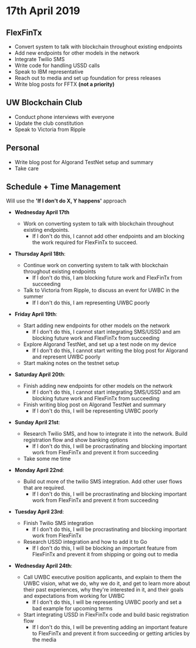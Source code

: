 # 17th April 2019

## FlexFinTx

- Convert system to talk with blockchain throughout existing endpoints
- Add new endpoints for other models in the network
- Integrate Twilio SMS
- Write code for handling USSD calls
- Speak to IBM representative
- Reach out to media and set up foundation for press releases
- Write blog posts for FFTX **(not a priority)**

## UW Blockchain Club

- Conduct phone interviews with everyone
- Update the club constitution
- Speak to Victoria from Ripple

## Personal

- Write blog post for Algorand TestNet setup and summary
- Take care

## Schedule + Time Management

Will use the **'If I don't do X, Y happens'** approach

- **Wednesday April 17th**

  - Work on converting system to talk with blockchain throughout existing endpoints.
    - If I don't do this, I cannot add other endpoints and am blocking the work required for FlexFinTx to succeed.

- **Thursday April 18th**:

  - Continue work on converting system to talk with blockchain throughout existing endpoints
    - If I don't do this, I am blocking future work and FlexFinTx from succeeding
  - Talk to Victoria from Ripple, to discuss an event for UWBC in the summer
    - If I don't do this, I am representing UWBC poorly

- **Friday April 19th**:

  - Start adding new endpoints for other models on the network
    - If I don't do this, I cannot start integrating SMS/USSD and am blocking future work and FlexFinTx from succeeding
  - Explore Algorand TestNet, and set up a test node on my device
    - If I don't do this, I cannot start writing the blog post for Algorand and represent UWBC poorly
  - Start making notes on the testnet setup

- **Saturday April 20th**:

  - Finish adding new endpoints for other models on the network
    - If I don't do this, I cannot start integrating SMS/USSD and am blocking future work and FlexFinTx from succeeding
  - Finish writing blog post on Algorand TestNet and summary
    - If I don't do this, I will be representing UWBC poorly

- **Sunday April 21st**:

  - Research Twilio SMS, and how to integrate it into the network. Build registration flow and show banking options
    - If I don't do this, I will be procrastinating and blocking important work from FlexFinTx and prevent it from succeeding
  - Take some me time

- **Monday April 22nd**:

  - Build out more of the twilio SMS integration. Add other user flows that are required.
    - If I don't do this, I will be procrastinating and blocking important work from FlexFinTx and prevent it from succeeding

- **Tuesday April 23rd**:

  - Finish Twilio SMS integration
    - If I don't do this, I will be procrastinating and blocking important work from FlexFinTx
  - Research USSD integration and how to add it to Go
    - If I don't do this, I will be blocking an important feature from FlexFinTx and prevent it from shipping or going out to media

- **Wednesday April 24th**:
  - Call UWBC executive position applicants, and explain to them the UWBC vision, what we do, why we do it, and get to learn more about their past experiences, why they're interested in it, and their goals and expectations from working for UWBC
    - If I don't do this, I will be representing UWBC poorly and set a bad example for upcoming terms
  - Start integrating USSD in FlexFinTx code and build basic registration flow
    - If I don't do this, I will be preventing adding an important feature to FlexFinTx and prevent it from succeeding or getting articles by the media
